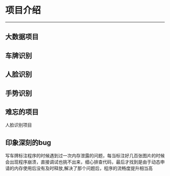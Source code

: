 # 项目介绍
---------------

## 大数据项目

## 车牌识别
	
## 人脸识别

## 手势识别

## 难忘的项目

人脸识别项目

## 印象深刻的bug

写车牌标注程序的时候遇到过一次内存泄露的问题，每当标注好几百张图片的时候会出现程序崩溃，直接调试也挑不出来，细心排查代码，最后才找到是由于动态申请的内存使用后没有及时释放,解决了那个问题后，程序的流畅度提升相当高

